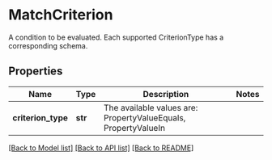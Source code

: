 # MatchCriterion

A condition to be evaluated.  Each supported CriterionType has a corresponding schema.

## Properties
Name | Type | Description | Notes
------------ | ------------- | ------------- | -------------
**criterion_type** | **str** | The available values are: PropertyValueEquals, PropertyValueIn | 

[[Back to Model list]](../README.md#documentation-for-models) [[Back to API list]](../README.md#documentation-for-api-endpoints) [[Back to README]](../README.md)



